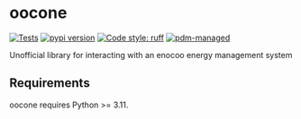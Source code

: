 # oocone

[![Tests](https://github.com/sleiner/oocone/workflows/Tests/badge.svg)](https://github.com/sleiner/oocone/actions?query=workflow%3Aci)
[![pypi version](https://img.shields.io/pypi/v/oocone.svg)](https://pypi.org/project/oocone/)
[![Code style: ruff](https://img.shields.io/badge/code%20style-ruff-000000.svg)](https://astral.sh/ruff)
[![pdm-managed](https://img.shields.io/badge/pdm-managed-blueviolet)](https://pdm.fming.dev)

Unofficial library for interacting with an enocoo energy management system

## Requirements

oocone requires Python >= 3.11.
